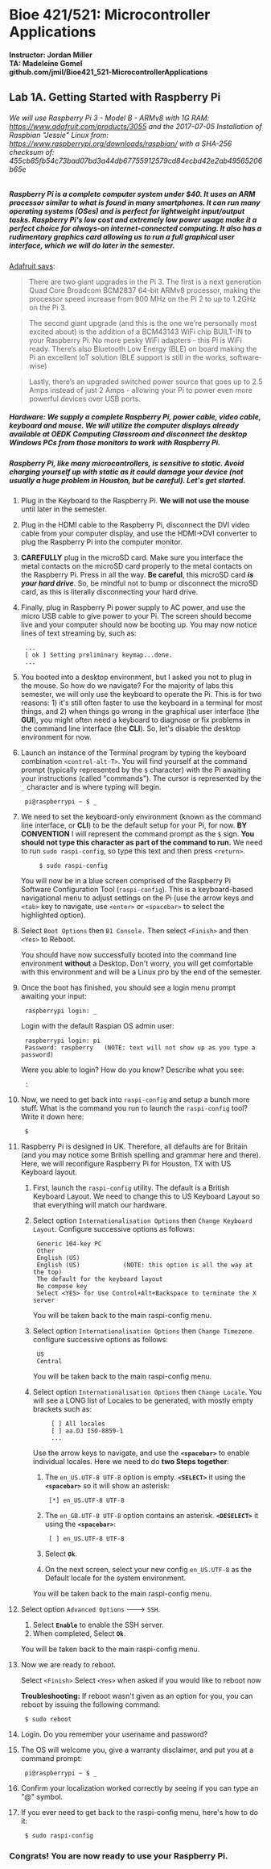 # Bioe 421/521: Microcontroller Applications
#### Instructor: Jordan Miller<br>TA: Madeleine Gomel<br>github.com/jmil/Bioe421_521-MicrocontrollerApplications

## Lab 1A. Getting Started with Raspberry Pi

###### We will use Raspberry Pi 3 - Model B - ARMv8 with 1G RAM: https://www.adafruit.com/products/3055 and the 2017-07-05 Installation of Raspbian "Jessie" Linux from: https://www.raspberrypi.org/downloads/raspbian/ with a SHA-256 checksum of: 455cb85fb54c73bad07bd3a44db67755912579cd84ecbd42e2ab49565206b65e

##### Raspberry Pi is a complete computer system under $40. It uses an ARM processor similar to what is found in many smartphones. It can run many operating systems (OSes) and is perfect for lightweight input/output tasks. Raspberry Pi's low cost and extremely low power usage make it a perfect choice for always-on internet-connected computing. It also has a rudimentary graphics card allowing us to run a full graphical user interface, which we will do later in the semester.

[Adafruit says](https://www.adafruit.com/products/3055):

> There are two giant upgrades in the Pi 3.  The first is a next generation Quad Core Broadcom BCM2837 64-bit ARMv8 processor, making the processor speed increase from 900 MHz on the Pi 2 to up to 1.2GHz on the Pi 3.

> The second giant upgrade (and this is the one we’re personally most excited about) is the addition of a BCM43143 WiFi chip BUILT-IN to your Raspberry Pi.  No more pesky WiFi adapters - this Pi is WiFi ready.  There’s also Bluetooth Low Energy (BLE) on board making the Pi an excellent IoT solution (BLE support is still in the works, software-wise)

> Lastly, there’s an upgraded switched power source that goes up to 2.5 Amps instead of just 2 Amps - allowing your Pi to power even more powerful devices over USB ports.


##### Hardware: We supply a complete Raspberry Pi, power cable, video cable, keyboard and mouse. We will utilize the computer displays already available at OEDK Computing Classroom and disconnect the desktop Windows PCs from those monitors to work with Raspberry Pi.

##### Raspberry Pi, like many microcontrollers, is sensitive to static. Avoid charging yourself up with static as it could damage your device (not usually a huge problem in Houston, but be careful). Let's get started.

1. Plug in the Keyboard to the Raspberry Pi. **We will not use the mouse** until later in the semester.

1. Plug in the HDMI cable to the Raspberry Pi, disconnect the DVI video cable from your computer display, and use the HDMI->DVI converter to plug the Raspberry Pi into the computer monitor.

1. **CAREFULLY** plug in the microSD card. Make sure you interface the metal contacts on the microSD card properly to the metal contacts on the Raspberry Pi. Press in all the way. **Be careful**, this microSD card ***is your hard drive***. So, be mindful not to bump or disconnect the microSD card, as this is literally disconnecting your hard drive.

1. Finally, plug in Raspberry Pi power supply to AC power, and use the micro USB cable to give power to your Pi. The screen should become live and your computer should now be booting up. You may now notice lines of text streaming by, such as:

		...
		[ ok ] Setting preliminary keymap...done.
		...


1. You booted into a desktop environment, but I asked you not to plug in the mouse. So how do we navigate? For the majority of labs this semester, we will only use the keyboard to operate the Pi. This is for two reasons: 1) it's still often faster to use the keyboard in a terminal for most things, and 2) when things go wrong in the graphical user interface (the **GUI**), you might often need a keyboard to diagnose or fix problems in the command line interface (the **CLI**). So, let's disable the desktop environment for now.

1. Launch an instance of the Terminal program by typing the keyboard combination `<control-alt-T>`. You will find yourself at the command prompt (typically represented by the `$` character) with the Pi awaiting your instructions (called "commands"). The cursor is represented by the `_` character and is where typing will begin.
	
		pi@raspberrypi ~ $ _


1. We need to set the keyboard-only environment (known as the command line interface, or **CLI**) to be the default setup for your Pi, for now. **BY CONVENTION** I will represent the command prompt as the `$` sign. **You should not type this character as part of the command to run.** We need to run `sudo raspi-config`, so type this text and then press `<return>`.

			$ sudo raspi-config
			
	You will now be in a blue screen comprised of the Raspberry Pi Software Configuration Tool (`raspi-config`). This is a keyboard-based navigational menu to adjust settings on the Pi (use the arrow keys and `<tab>` key to navigate, use `<enter>` or `<spacebar>` to select the highlighted option).


1. Select `Boot Options` then `B1 Console.` Then select `<Finish>` and then `<Yes>` to Reboot.

	You should have now successfully booted into the command line environment **without** a Desktop. Don't worry, you will get comfortable with this environment and will be a Linux pro by the end of the semester.
	
1. Once the boot has finished, you should see a login menu prompt awaiting your input:
		
		raspberrypi login: _

	Login with the default Raspian OS admin user:
		
		raspberrypi login: pi
		Password: raspberry   (NOTE: text will not show up as you type a password)
		
	Were you able to login? How do you know? Describe what you see:
	
		:
	
	
1. Now, we need to get back into `raspi-config` and setup a bunch more stuff. What is the command you run to launch the `raspi-config` tool? Write it down here:
	
		$


1. Raspberry Pi is designed in UK. Therefore, all defaults are for Britain (and you may notice some British spelling and grammar here and there). Here, we will reconfigure Raspberry Pi for Houston, TX with US Keyboard layout.

	1. First, launch the `raspi-config` utility. The default is a British Keyboard Layout. We need to change this to US Keyboard Layout so that everything will match our hardware.

	1. Select option `Internationalisation Options` then `Change Keyboard Layout`. Configure successive options as follows:

			Generic 104-key PC
			Other
			English (US)
			English (US) 			(NOTE: this option is all the way at the top)
			The default for the keyboard layout
			No compose key
			Select <YES> for Use Control+Alt+Backspace to terminate the X server
			
		You will be taken back to the main raspi-config menu.


	1. Select option `Internationalisation Options` then `Change Timezone`. configure successive options as follows:

			US
			Central
		
		You will be taken back to the main raspi-config menu.

				
	1. Select option `Internationalisation Options` then `Change Locale`. You will see a LONG list of Locales to be generated, with mostly empty brackets such as:
		
				[ ] All locales
				[ ] aa.DJ ISO-8859-1
				...
				
		 Use the arrow keys to navigate, and use the **`<spacebar>`** to enable individual locales. Here we need to do **two Steps together**:
		 
		1. The `en_US.UTF-8 UTF-8` option is empty. **`<SELECT>`** it using the **`<spacebar>`** so it will show an asterisk:

		 		[*] en_US.UTF-8 UTF-8
		 		
		1. The `en_GB.UTF-8 UTF-8` option contains an asterisk. **`<DESELECT>`** it using the **`<spacebar>`**:

		 		[ ] en_US.UTF-8 UTF-8

		1. Select **`Ok`**.
		1. On the next screen, select your new config `en_US.UTF-8` as the Default locale for the system environment.
	
		You will be taken back to the main raspi-config menu.

1. Select option `Advanced Options` ---> `SSH`.
	1. Select **`Enable`** to enable the SSH server.
	1. When completed, Select **`Ok`**.

	You will be taken back to the main raspi-config menu.

1. Now we are ready to reboot.

	Select `<Finish>`
	Select `<Yes>` when asked if you would like to reboot now
	
	**Troubleshooting:** If reboot wasn't given as an option for you, you can reboot by issuing the following command:
	
		$ sudo reboot
		
1. Login. Do you remember your username and password?
		
1. The OS will welcome you, give a warranty disclaimer, and put you at a command prompt:

		pi@raspberrypi ~ $ _
		
1. Confirm your localization worked correctly by seeing if you can type an "@" symbol.

1. If you ever need to get back to the raspi-config menu, here's how to do it:

		$ sudo raspi-config

### Congrats! You are now ready to use your Raspberry Pi.